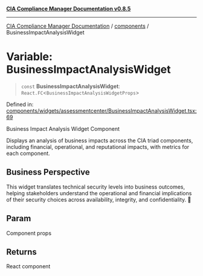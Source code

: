 [**CIA Compliance Manager Documentation v0.8.5**](../../README.md)

***

[CIA Compliance Manager Documentation](../../modules.md) / [components](../README.md) / BusinessImpactAnalysisWidget

# Variable: BusinessImpactAnalysisWidget

> `const` **BusinessImpactAnalysisWidget**: `React.FC`\<`BusinessImpactAnalysisWidgetProps`\>

Defined in: [components/widgets/assessmentcenter/BusinessImpactAnalysisWidget.tsx:69](https://github.com/Hack23/cia-compliance-manager/blob/b7c3bc9644fb5b9d82b5b184ba290206da25104b/src/components/widgets/assessmentcenter/BusinessImpactAnalysisWidget.tsx#L69)

Business Impact Analysis Widget Component

Displays an analysis of business impacts across the CIA triad components,
including financial, operational, and reputational impacts, with metrics
for each component.

## Business Perspective

This widget translates technical security levels into business outcomes,
helping stakeholders understand the operational and financial implications
of their security choices across availability, integrity, and confidentiality. 💼

## Param

Component props

## Returns

React component
